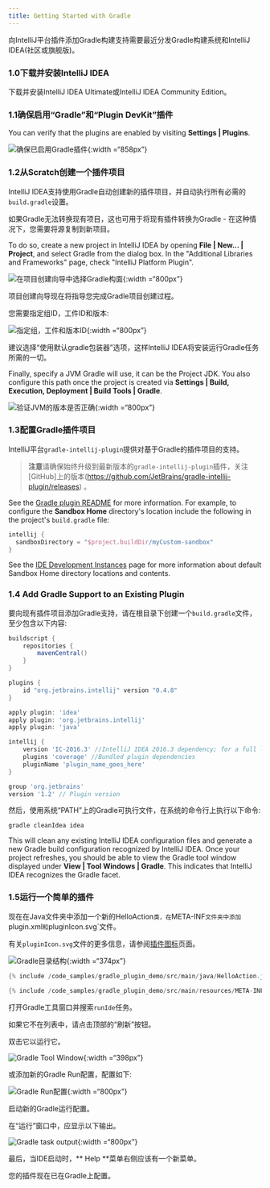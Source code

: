 ```yaml
---
title: Getting Started with Gradle
---
```


向IntelliJ平台插件添加Gradle构建支持需要最近分发Gradle构建系统和IntelliJ IDEA(社区或旗舰版)。


### 1.0下载并安装IntelliJ IDEA


下载并安装IntelliJ IDEA Ultimate或IntelliJ IDEA Community Edition。


### 1.1确保启用“Gradle”和“Plugin DevKit”插件


You can verify that the plugins are enabled by visiting **Settings \| Plugins**. 

![确保已启用Gradle插件](img/step0_gradle_enabled.png){:width =“858px”}


### 1.2从Scratch创建一个插件项目


IntelliJ IDEA支持使用Gradle自动创建新的插件项目，并自动执行所有必需的`build.gradle`设置。

如果Gradle无法转换现有项目，这也可用于将现有插件转换为Gradle  - 在这种情况下，您需要将源复制到新项目。


To do so, create a new project in IntelliJ IDEA by opening **File \| New... \| Project**, and select Gradle from the dialog box. 
In the "Additional Libraries and Frameworks" page, check "IntelliJ Platform Plugin".

![在项目创建向导中选择Gradle构面](img/step1_new_gradle_project.png){:width =“800px”}


项目创建向导现在将指导您完成Gradle项目创建过程。

您需要指定组ID，工件ID和版本:


![指定组，工件和版本ID](img/step2_group_artifact_version.png){:width =“800px”}


建议选择“使用默认gradle包装器”选项，这样IntelliJ IDEA将安装运行Gradle任务所需的一切。


Finally, specify a JVM Gradle will use, it can be the Project JDK. 
You also configure this path once the project is created via **Settings \| Build, Execution, Deployment \| Build Tools \| Gradle**. 

![验证JVM的版本是否正确](img/step3_gradle_config.png){:width =“800px”}


### 1.3配置Gradle插件项目

IntelliJ平台`gradle-intellij-plugin`提供对基于Gradle的插件项目的支持。


> **注意**请确保始终升级到最新版本的`gradle-intellij-plugin`插件，关注[GitHub]上的版本(https://github.com/JetBrains/gradle-intellij-plugin/releases) 
。


See the [Gradle plugin README](https://github.com/JetBrains/gradle-intellij-plugin/blob/master/README.md#gradle) for more information. 
For example, to configure the **Sandbox Home** directory's location include the following in the project's `build.gradle` file:
```groovy
intellij {
  sandboxDirectory = "$project.buildDir/myCustom-sandbox"
}
```
See the [IDE Development Instances](/basics/ide_development_instance.md) page for more information about default Sandbox Home directory locations and contents. 
 
### 1.4 Add Gradle Support to an Existing Plugin 

要向现有插件项目添加Gradle支持，请在根目录下创建一个`build.gradle`文件，至少包含以下内容:


```groovy
buildscript {
    repositories {
        mavenCentral()
    }
}

plugins {
    id "org.jetbrains.intellij" version "0.4.8"
}

apply plugin: 'idea'
apply plugin: 'org.jetbrains.intellij'
apply plugin: 'java'

intellij {
    version 'IC-2016.3' //IntelliJ IDEA 2016.3 dependency; for a full list of IntelliJ IDEA releases please see https://www.jetbrains.com/intellij-repository/releases
    plugins 'coverage' //Bundled plugin dependencies
    pluginName 'plugin_name_goes_here'
}

group 'org.jetbrains'
version '1.2' // Plugin version
```

然后，使用系统“PATH”上的Gradle可执行文件，在系统的命令行上执行以下命令:


```
gradle cleanIdea idea
```

This will clean any existing IntelliJ IDEA configuration files and generate a new Gradle build configuration recognized by IntelliJ IDEA. 
Once your project refreshes, you should be able to view the Gradle tool window displayed under **View \| Tool Windows \| Gradle**. 
This indicates that IntelliJ IDEA recognizes the Gradle facet. 

### 1.5运行一个简单的插件


现在在Java文件夹中添加一个新的HelloAction`类，在`META-INF`文件夹中添加`plugin.xml`和`pluginIcon.svg`文件。

有关`pluginIcon.svg`文件的更多信息，请参阅[插件图标](/basics/plugin_structure/plugin_icon_file.md)页面。


![Gradle目录结构](img/gradle_directory_structure.png){:width =“374px”}


```java
{% include /code_samples/gradle_plugin_demo/src/main/java/HelloAction.java %}
```

```java
{% include /code_samples/gradle_plugin_demo/src/main/resources/META-INF/plugin.xml %}
```

打开Gradle工具窗口并搜索`runIde`任务。

如果它不在列表中，请点击顶部的“刷新”按钮。

双击它以运行它。


![Gradle Tool Window](img/gradle_tasks_in_tool_window.png){:width =“398px”}


或添加新的Gradle Run配置，配置如下:


![Gradle Run配置](img/gradle_run_config.png){:width =“800px”}


启动新的Gradle运行配置。

在“运行”窗口中，应显示以下输出。


![Gradle task output](img/launch.png){:width =“800px”}


最后，当IDE启动时，** Help **菜单右侧应该有一个新菜单。

您的插件现在已在Gradle上配置。



